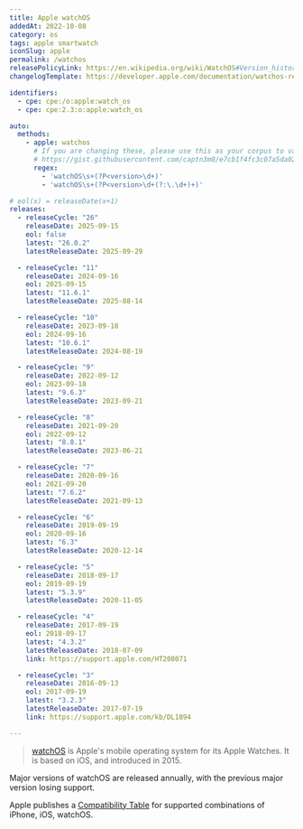 ```yaml
---
title: Apple watchOS
addedAt: 2022-10-08
category: os
tags: apple smartwatch
iconSlug: apple
permalink: /watchos
releasePolicyLink: https://en.wikipedia.org/wiki/WatchOS#Version_history
changelogTemplate: https://developer.apple.com/documentation/watchos-release-notes/watchos-__RELEASE_CYCLE__-release-notes

identifiers:
  - cpe: cpe:/o:apple:watch_os
  - cpe: cpe:2.3:o:apple:watch_os

auto:
  methods:
    - apple: watchos
      # If you are changing these, please use this as your corpus to validate your changes:
      # https://gist.githubusercontent.com/captn3m0/e7cb1f4fc3c07a5da0296ebda2b33e15/raw/5747e42ad611ec9ffdb7a2d1c0e3946bb87ab6d7/apple.txt
      regex:
        - 'watchOS\s+(?P<version>\d+)'
        - 'watchOS\s+(?P<version>\d+(?:\.\d+)+)'

# eol(x) = releaseDate(x+1)
releases:
  - releaseCycle: "26"
    releaseDate: 2025-09-15
    eol: false
    latest: "26.0.2"
    latestReleaseDate: 2025-09-29

  - releaseCycle: "11"
    releaseDate: 2024-09-16
    eol: 2025-09-15
    latest: "11.6.1"
    latestReleaseDate: 2025-08-14

  - releaseCycle: "10"
    releaseDate: 2023-09-18
    eol: 2024-09-16
    latest: "10.6.1"
    latestReleaseDate: 2024-08-19

  - releaseCycle: "9"
    releaseDate: 2022-09-12
    eol: 2023-09-18
    latest: "9.6.3"
    latestReleaseDate: 2023-09-21

  - releaseCycle: "8"
    releaseDate: 2021-09-20
    eol: 2022-09-12
    latest: "8.8.1"
    latestReleaseDate: 2023-06-21

  - releaseCycle: "7"
    releaseDate: 2020-09-16
    eol: 2021-09-20
    latest: "7.6.2"
    latestReleaseDate: 2021-09-13

  - releaseCycle: "6"
    releaseDate: 2019-09-19
    eol: 2020-09-16
    latest: "6.3"
    latestReleaseDate: 2020-12-14

  - releaseCycle: "5"
    releaseDate: 2018-09-17
    eol: 2019-09-19
    latest: "5.3.9"
    latestReleaseDate: 2020-11-05

  - releaseCycle: "4"
    releaseDate: 2017-09-19
    eol: 2018-09-17
    latest: "4.3.2"
    latestReleaseDate: 2018-07-09
    link: https://support.apple.com/HT208071

  - releaseCycle: "3"
    releaseDate: 2016-09-13
    eol: 2017-09-19
    latest: "3.2.3"
    latestReleaseDate: 2017-07-19
    link: https://support.apple.com/kb/DL1894

---
```


> [watchOS](https://www.apple.com/watchos/) is Apple's mobile operating system for its Apple Watches.
> It is based on iOS, and introduced in 2015.

Major versions of watchOS are released annually, with the previous major version losing support.

Apple publishes a [Compatibility Table](https://support.apple.com/118490) for supported combinations of iPhone, iOS, watchOS.
